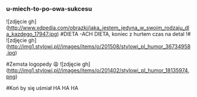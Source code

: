 ### u-miech-to-po-owa-sukcesu ###
![zdjęcie gh] (http://www.xdpedia.com/obrazki/jaka_jestem_jedyna_w_swoim_rodzaju_dla_kazdego_17947.jpg)
#DIETA -ACH DIETA, koniec z hurtem czas na detal !#
![zdjęcie gh] (http://img1.stylowi.pl//images/items/o/201508/stylowi_pl_humor_36734958.jpg) 


#Zemsta logopedy :weary:
![zdjęcie gh] (http://img1.stylowi.pl//images/items/o/201402/stylowi_pl_humor_18135974.png)

#Koń by się uśmiał HA HA HA





